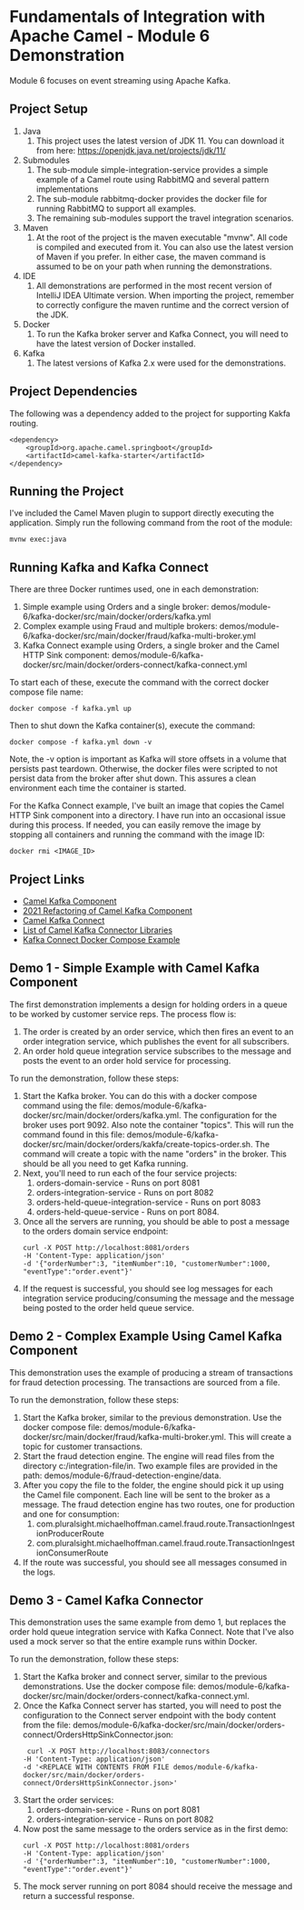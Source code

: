 # Fundamentals of Integration with Apache Camel - Module 6 Demonstration

Module 6 focuses on event streaming using Apache Kafka.

## Project Setup

1. Java
    1. This project uses the latest version of JDK 11. You can download it from here: https://openjdk.java.net/projects/jdk/11/
2. Submodules
    1. The sub-module simple-integration-service provides a simple example of a Camel route using RabbitMQ and several pattern implementations
    2. The sub-module rabbitmq-docker provides the docker file for running RabbitMQ to support all examples.
    3. The remaining sub-modules support the travel integration scenarios.
3. Maven
    1. At the root of the project is the maven executable "mvnw". All code is compiled and executed from it. You can also use the latest version of Maven if you prefer. In either case, the maven command is assumed to be on your path when running the demonstrations.
4. IDE
    1. All demonstrations are performed in the most recent version of IntelliJ IDEA Ultimate version. When importing the project, remember to correctly configure the maven runtime and the correct version of the JDK.
5. Docker
    1. To run the Kafka broker server and Kafka Connect, you will need to have the latest version of Docker installed.
6. Kafka
    1. The latest versions of Kafka 2.x were used for the demonstrations. 

## Project Dependencies

The following was a dependency added to the project for supporting Kakfa routing.

```
<dependency>
    <groupId>org.apache.camel.springboot</groupId>
    <artifactId>camel-kafka-starter</artifactId>
</dependency>
```

## Running the Project

I've included the Camel Maven plugin to support directly executing the application. Simply run the following command from the root of the module:

```
mvnw exec:java
```

## Running Kafka and Kafka Connect

There are three Docker runtimes used, one in each demonstration:

1. Simple example using Orders and a single broker: demos/module-6/kafka-docker/src/main/docker/orders/kafka.yml
2. Complex example using Fraud and multiple brokers: demos/module-6/kafka-docker/src/main/docker/fraud/kafka-multi-broker.yml
3. Kafka Connect example using Orders, a single broker and the Camel HTTP Sink component: demos/module-6/kafka-docker/src/main/docker/orders-connect/kafka-connect.yml

To start each of these, execute the command with the correct docker compose file name:

```
docker compose -f kafka.yml up
```

Then to shut down the Kafka container(s), execute the command:

```
docker compose -f kafka.yml down -v
```

Note, the -v option is important as Kafka will store offsets in a volume that persists past teardown. Otherwise, the docker files were scripted to not persist data from the broker after shut down. This assures a clean environment each time the container is started.

For the Kafka Connect example, I've built an image that copies the Camel HTTP Sink component into a directory. I have run into an occasional issue during this process. If needed, you can easily remove the image by stopping all containers and running the command with the image ID:

```
docker rmi <IMAGE_ID>
```

## Project Links

* [Camel Kafka Component](https://camel.apache.org/components/3.14.x/kafka-component.html)
* [2021 Refactoring of Camel Kafka Component](https://camel.apache.org/blog/2021/09/camel-kafka-consumer-changes/)
* [Camel Kafka Connect](https://camel.apache.org/camel-kafka-connector/1.0.x/)
* [List of Camel Kafka Connector Libraries](https://camel.apache.org/camel-kafka-connector/1.0.x/reference/index.html)
* [Kafka Connect Docker Compose Example](https://github.com/confluentinc/demo-scene/blob/master/kafka-connect-zero-to-hero/docker-compose.yml)

## Demo 1 - Simple Example with Camel Kafka Component

The first demonstration implements a design for holding orders in a queue to be worked by customer service reps. The process flow is:

1. The order is created by an order service, which then fires an event to an order integration service, which publishes the event for all subscribers. 
2. An order hold queue integration service subscribes to the message and posts the event to an order hold service for processing.  

To run the demonstration, follow these steps:

1. Start the Kafka broker. You can do this with a docker compose command using the file: demos/module-6/kafka-docker/src/main/docker/orders/kafka.yml. The configuration for the broker uses port 9092. Also note the container "topics". This will run the command found in this file: demos/module-6/kafka-docker/src/main/docker/orders/kakfa/create-topics-order.sh. The command will create a topic with the name "orders" in the broker. This should be all you need to get Kafka running. 
2. Next, you'll need to run each of the four service projects:
   1. orders-domain-service - Runs on port 8081
   2. orders-integration-service - Runs on port 8082
   3. orders-held-queue-integration-service - Runs on port 8083
   4. orders-held-queue-service - Runs on port 8084. 
3. Once all the servers are running, you should be able to post a message to the orders domain service endpoint:
    ```
    curl -X POST http://localhost:8081/orders
   -H 'Content-Type: application/json'
   -d '{"orderNumber":3, "itemNumber":10, "customerNumber":1000, "eventType":"order.event"}'
    ```
4. If the request is successful, you should see log messages for each integration service producing/consuming the message and the message being posted to the order held queue service.

## Demo 2 - Complex Example Using Camel Kafka Component

This demonstration uses the example of producing a stream of transactions for fraud detection processing. The transactions are sourced from a file. 

To run the demonstration, follow these steps:

1. Start the Kafka broker, similar to the previous demonstration. Use the docker compose file: demos/module-6/kafka-docker/src/main/docker/fraud/kafka-multi-broker.yml. This will create a topic for customer transactions. 
2. Start the fraud detection engine. The engine will read files from the directory c:/integration-file/in. Two example files are provided in the path: demos/module-6/fraud-detection-engine/data. 
3. After you copy the file to the folder, the engine should pick it up using the Camel file component. Each line will be sent to the broker as a message. The fraud detection engine has two routes, one for production and one for consumption:
   1. com.pluralsight.michaelhoffman.camel.fraud.route.TransactionIngestionProducerRoute
   2. com.pluralsight.michaelhoffman.camel.fraud.route.TransactionIngestionConsumerRoute
4. If the route was successful, you should see all messages consumed in the logs. 

## Demo 3 - Camel Kafka Connector

This demonstration uses the same example from demo 1, but replaces the order hold queue integration service with Kafka Connect. Note that I've also used a mock server so that the entire example runs within Docker.

To run the demonstration, follow these steps:

1. Start the Kafka broker and connect server, similar to the previous demonstrations. Use the docker compose file: demos/module-6/kafka-docker/src/main/docker/orders-connect/kafka-connect.yml. 
2. Once the Kafka Connect server has started, you will need to post the configuration to the Connect server endpoint with the body content from the file: demos/module-6/kafka-docker/src/main/docker/orders-connect/OrdersHttpSinkConnector.json:
   ```
    curl -X POST http://localhost:8083/connectors
   -H 'Content-Type: application/json'
   -d '<REPLACE WITH CONTENTS FROM FILE demos/module-6/kafka-docker/src/main/docker/orders-connect/OrdersHttpSinkConnector.json>'
    ```
3. Start the order services:
   1. orders-domain-service - Runs on port 8081 
   2. orders-integration-service - Runs on port 8082
4. Now post the same message to the orders service as in the first demo:
    ```
    curl -X POST http://localhost:8081/orders
   -H 'Content-Type: application/json'
   -d '{"orderNumber":3, "itemNumber":10, "customerNumber":1000, "eventType":"order.event"}'
    ```
5. The mock server running on port 8084 should receive the message and return a successful response. 
